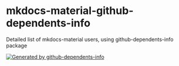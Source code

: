 # mkdocs-material-github-dependents-info

Detailed list of mkdocs-material users, using github-dependents-info package

<!-- gh-dependents-info-used-by-start -->
[![Generated by github-dependents-info](https://img.shields.io/static/v1?label=Used%20by&message=31393&color=informational&logo=slickpic)](https://github.com/nvuillam/mkdocs-material-github-dependents-info/blob/main/docs/github-dependents-info.md)<!-- gh-dependents-info-used-by-end -->
